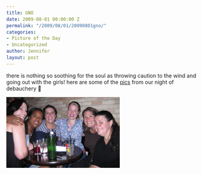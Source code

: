 ```yaml
---
title: GNO
date: 2009-08-01 00:00:00 Z
permalink: "/2009/08/01/20090801gno/"
categories:
- Picture of the Day
- Uncategorized
author: Jennifer
layout: post
---
```


there is nothing so soothing for the soul as throwing caution to the wind and going out with the girls! here are some of the [pics](http://www.flickr.com/photos/jenniferandJennifers_photos/sets/72157621792858517/ "pics") from our night of debauchery 🙂

<img title="IMG_1513" height="187" alt="IMG_1513" width="300" class="alignnone size-medium wp-image-358" src="/assets/images/GNO/1249154997000-missing.jpg" />
